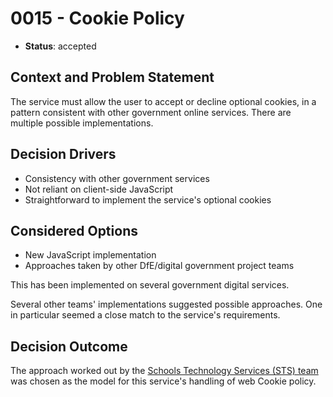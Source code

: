 # 0015 - Cookie Policy

* **Status**: accepted

## Context and Problem Statement

The service must allow the user to accept or decline optional cookies, in a pattern consistent
with other government online services. There are multiple possible implementations.

## Decision Drivers

- Consistency with other government services
- Not reliant on client-side JavaScript
- Straightforward to implement the service's optional cookies

## Considered Options

- New JavaScript implementation
- Approaches taken by other DfE/digital government project teams

This has been implemented on several government digital services.

Several other teams' implementations suggested possible approaches. One in particular
seemed a close match to the service's requirements.

## Decision Outcome

The approach worked out by the 
[Schools Technology Services (STS) team](https://github.com/DFE-Digital/sts-plan-technology-for-your-school/tree/main)
was chosen as the model for this service's handling of web Cookie policy.